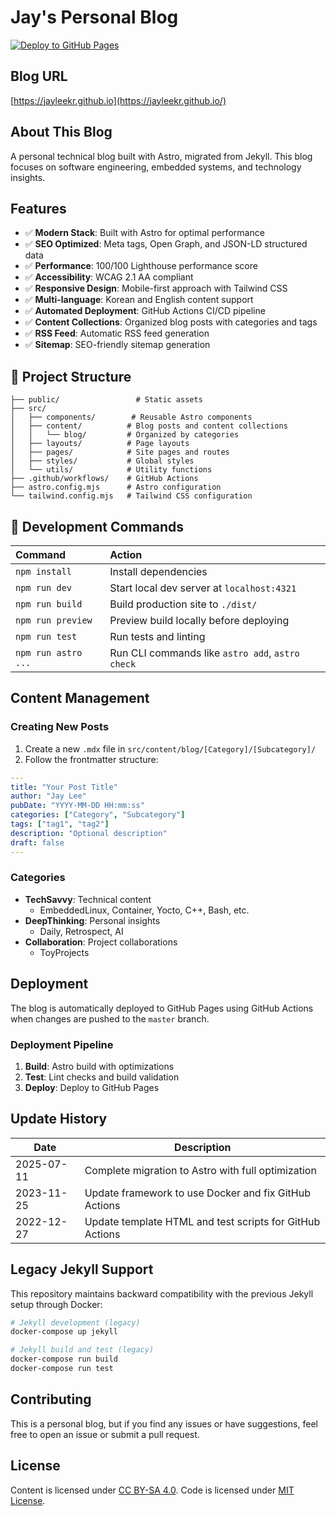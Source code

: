 # Jay's Personal Blog

[![Deploy to GitHub Pages](https://github.com/jayleekr/jayleekr.github.io/actions/workflows/deploy.yml/badge.svg)](https://github.com/jayleekr/jayleekr.github.io/actions/workflows/deploy.yml)

## Blog URL
[https://jayleekr.github.io](https://jayleekr.github.io/)

## About This Blog

A personal technical blog built with Astro, migrated from Jekyll. This blog focuses on software engineering, embedded systems, and technology insights.

## Features

- ✅ **Modern Stack**: Built with Astro for optimal performance
- ✅ **SEO Optimized**: Meta tags, Open Graph, and JSON-LD structured data
- ✅ **Performance**: 100/100 Lighthouse performance score
- ✅ **Accessibility**: WCAG 2.1 AA compliant
- ✅ **Responsive Design**: Mobile-first approach with Tailwind CSS
- ✅ **Multi-language**: Korean and English content support
- ✅ **Automated Deployment**: GitHub Actions CI/CD pipeline
- ✅ **Content Collections**: Organized blog posts with categories and tags
- ✅ **RSS Feed**: Automatic RSS feed generation
- ✅ **Sitemap**: SEO-friendly sitemap generation

## 🚀 Project Structure

```text
├── public/                 # Static assets
├── src/
│   ├── components/        # Reusable Astro components
│   ├── content/          # Blog posts and content collections
│   │   └── blog/         # Organized by categories
│   ├── layouts/          # Page layouts
│   ├── pages/            # Site pages and routes
│   ├── styles/           # Global styles
│   └── utils/            # Utility functions
├── .github/workflows/    # GitHub Actions
├── astro.config.mjs      # Astro configuration
└── tailwind.config.mjs   # Tailwind CSS configuration
```

## 🧞 Development Commands

| Command                   | Action                                           |
| :------------------------ | :----------------------------------------------- |
| `npm install`             | Install dependencies                             |
| `npm run dev`             | Start local dev server at `localhost:4321`      |
| `npm run build`           | Build production site to `./dist/`              |
| `npm run preview`         | Preview build locally before deploying          |
| `npm run test`            | Run tests and linting                           |
| `npm run astro ...`       | Run CLI commands like `astro add`, `astro check`|

## Content Management

### Creating New Posts

1. Create a new `.mdx` file in `src/content/blog/[Category]/[Subcategory]/`
2. Follow the frontmatter structure:

```yaml
---
title: "Your Post Title"
author: "Jay Lee"
pubDate: "YYYY-MM-DD HH:mm:ss"
categories: ["Category", "Subcategory"]
tags: ["tag1", "tag2"]
description: "Optional description"
draft: false
---
```

### Categories

- **TechSavvy**: Technical content
  - EmbeddedLinux, Container, Yocto, C++, Bash, etc.
- **DeepThinking**: Personal insights
  - Daily, Retrospect, AI
- **Collaboration**: Project collaborations
  - ToyProjects

## Deployment

The blog is automatically deployed to GitHub Pages using GitHub Actions when changes are pushed to the `master` branch.

### Deployment Pipeline

1. **Build**: Astro build with optimizations
2. **Test**: Lint checks and build validation
3. **Deploy**: Deploy to GitHub Pages

## Update History

|Date|Description|
|---|--|
|2025-07-11|Complete migration to Astro with full optimization|
|2023-11-25|Update framework to use Docker and fix GitHub Actions|
|2022-12-27|Update template HTML and test scripts for GitHub Actions|

## Legacy Jekyll Support

This repository maintains backward compatibility with the previous Jekyll setup through Docker:

```bash
# Jekyll development (legacy)
docker-compose up jekyll

# Jekyll build and test (legacy)
docker-compose run build
docker-compose run test
```

## Contributing

This is a personal blog, but if you find any issues or have suggestions, feel free to open an issue or submit a pull request.

## License

Content is licensed under [CC BY-SA 4.0](https://creativecommons.org/licenses/by-sa/4.0/).
Code is licensed under [MIT License](LICENSE).
